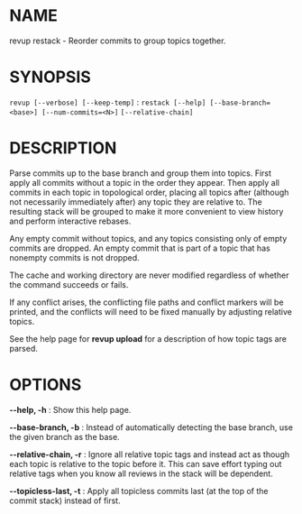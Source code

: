 # NAME

revup restack - Reorder commits to group topics together.

# SYNOPSIS

`revup [--verbose] [--keep-temp]`
: `restack [--help] [--base-branch=<base>] [--num-commits=<N>]`
`[--relative-chain]`

# DESCRIPTION

Parse commits up to the base branch and group them into topics.
First apply all commits without a topic in the order they appear.
Then apply all commits in each topic in topological order, placing
all topics after (although not necessarily immediately after) any
topic they are relative to. The resulting stack will be grouped to
make it more convenient to view history and perform interactive rebases.

Any empty commit without topics, and any topics consisting only
of empty commits are dropped. An empty commit that is part of
a topic that has nonempty commits is not dropped.

The cache and working directory are never modified regardless
of whether the command succeeds or fails.

If any conflict arises, the conflicting file paths and conflict markers
will be printed, and the conflicts will need to be fixed manually by
adjusting relative topics.

See the help page for **revup upload** for a description of how topic
tags are parsed.

# OPTIONS

**--help, -h**
: Show this help page.

**--base-branch, -b**
: Instead of automatically detecting the base branch, use the given
branch as the base.

**--relative-chain, -r**
: Ignore all relative topic tags and instead act as though each topic is
relative to the topic before it. This can save effort typing out relative
tags when you know all reviews in the stack will be dependent.

**--topicless-last, -t**
: Apply all topicless commits last (at the top of the commit stack) instead
of first.
